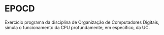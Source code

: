 # EPOCD
Exercício programa da disciplina de Organização de Computadores Digitais, simula o funcionamento da CPU profundamente, em específico, da UC.
